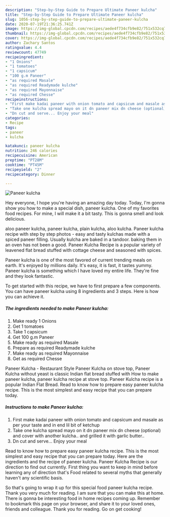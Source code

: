 ```yaml
---
description: "Step-by-Step Guide to Prepare Ultimate Paneer kulcha"
title: "Step-by-Step Guide to Prepare Ultimate Paneer kulcha"
slug: 1056-step-by-step-guide-to-prepare-ultimate-paneer-kulcha
date: 2020-07-19T21:36:25.741Z
image: https://img-global.cpcdn.com/recipes/aede4f734cfb9e82/751x532cq70/paneer-kulcha-recipe-main-photo.jpg
thumbnail: https://img-global.cpcdn.com/recipes/aede4f734cfb9e82/751x532cq70/paneer-kulcha-recipe-main-photo.jpg
cover: https://img-global.cpcdn.com/recipes/aede4f734cfb9e82/751x532cq70/paneer-kulcha-recipe-main-photo.jpg
author: Zachary Santos
ratingvalue: 4.4
reviewcount: 47749
recipeingredient:
- "1 Onions"
- "1 tomatoes"
- "1 capsicum"
- "100 g.m Paneer"
- "as required Masale"
- "as required Readymade kulche"
- "as required Mayonnaise"
- "as required Chesse"
recipeinstructions:
- "First make kadai paneer with onion tomato and capsicum and masale as per your taste and in end lil bit of ketchup"
- "Take one kulcha spread mayo on it dn paneer mix dn cheese (optional) and cover with another kulcha.. and grilled it with garlic butter.."
- "Dn cut and serve... Enjoy your meal"
categories:
- Recipe
tags:
- paneer
- kulcha

katakunci: paneer kulcha 
nutrition: 246 calories
recipecuisine: American
preptime: "PT28M"
cooktime: "PT45M"
recipeyield: "2"
recipecategory: Dinner

---
```



![Paneer kulcha](https://img-global.cpcdn.com/recipes/aede4f734cfb9e82/751x532cq70/paneer-kulcha-recipe-main-photo.jpg)

Hey everyone, I hope you're having an amazing day today. Today, I'm gonna show you how to make a special dish, paneer kulcha. One of my favorites food recipes. For mine, I will make it a bit tasty. This is gonna smell and look delicious.

aloo paneer kulcha, paneer kulcha, plain kulcha, aloo kulcha. Paneer kulcha recipe with step by step photos - easy and tasty kulchas made with a spiced paneer filling. Usually kulcha are baked in a tandoor. baking them in an oven has not been a good. Paneer Kulcha Recipe is a popular variety of leavened flat bread stuffed with cottage cheese and seasoned with spices.

Paneer kulcha is one of the most favored of current trending meals on earth. It's enjoyed by millions daily. It's easy, it is fast, it tastes yummy. Paneer kulcha is something which I have loved my entire life. They're fine and they look fantastic.


To get started with this recipe, we have to first prepare a few components. You can have paneer kulcha using 8 ingredients and 3 steps. Here is how you can achieve it.

<!--inarticleads1-->

##### The ingredients needed to make Paneer kulcha:

1. Make ready 1 Onions
1. Get 1 tomatoes
1. Take 1 capsicum
1. Get 100 g.m Paneer
1. Make ready as required Masale
1. Prepare as required Readymade kulche
1. Make ready as required Mayonnaise
1. Get as required Chesse


Paneer Kulcha - Restaurant Style Paneer Kulcha on stove top, Paneer Kulcha without yeast is classic Indian flat bread stuffed with How to make paneer kulcha, paneer kulcha recipe at stove top. Paneer Kulcha recipe is a popular Indian Flat Bread. Read to know how to prepare easy paneer kulcha recipe. This is the most simplest and easy recipe that you can prepare today. 

<!--inarticleads2-->

##### Instructions to make Paneer kulcha:

1. First make kadai paneer with onion tomato and capsicum and masale as per your taste and in end lil bit of ketchup
1. Take one kulcha spread mayo on it dn paneer mix dn cheese (optional) and cover with another kulcha.. and grilled it with garlic butter..
1. Dn cut and serve... Enjoy your meal


Read to know how to prepare easy paneer kulcha recipe. This is the most simplest and easy recipe that you can prepare today. Here are the ingredients and the recipe of paneer kulcha. Paneer Kulcha Recipe is our direction to find out currently. First thing you want to keep in mind before learning any of direction that&#39;s Food related to several myths that generally haven&#39;t any scientific basis. 

So that's going to wrap it up for this special food paneer kulcha recipe. Thank you very much for reading. I am sure that you can make this at home. There is gonna be interesting food in home recipes coming up. Remember to bookmark this page on your browser, and share it to your loved ones, friends and colleague. Thank you for reading. Go on get cooking!

